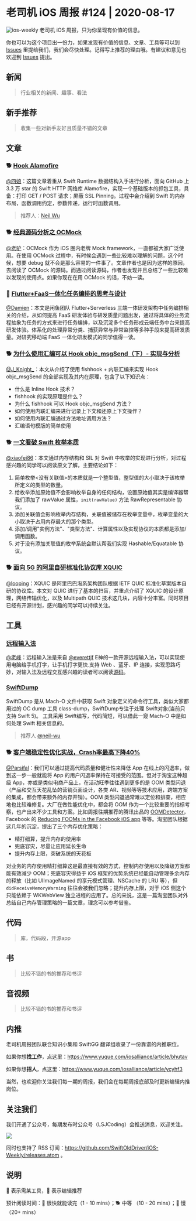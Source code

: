 # 老司机 iOS 周报 #124 | 2020-08-17

![ios-weekly](https://github.com/SwiftOldDriver/iOS-Weekly/blob/master/assets/ios-weekly.png?raw=true)
老司机 iOS 周报，只为你呈现有价值的信息。

你也可以为这个项目出一份力，如果发现有价值的信息、文章、工具等可以到 [Issues](https://github.com/SwiftOldDriver/iOS-Weekly/issues) 里提给我们，我们会尽快处理。记得写上推荐的理由哦。有建议和意见也欢迎到 [Issues](https://github.com/SwiftOldDriver/iOS-Weekly/issues) 提出。

## 新闻

> 行业相关的新闻、趣事、看法

## 新手推荐

> 收集一些对新手友好且质量不错的文章

## 文章

### 🐕 [Hook Alamofire](https://github.com/neil-wu/FridaHookSwiftAlamofire/blob/master/howto.md)

[@四娘](https://kemchenj.github.io)：这篇文章着重从 Swift Runtime 数据结构入手进行分析，面向 GitHub 上 3.3 万 star 的 Swift HTTP 网络库 Alamofire，实现一个基础版本的抓包工具，具备：打印 GET / POST 请求；屏蔽 SSL Pinning。过程中会介绍到 Swift 的内存布局，函数调用约定，参数传递，运行时函数调用。

> 推荐人：[Neil Wu](https://github.com/neil-wu)

### 🐕 [经典源码分析之 OCMock](https://juejin.im/post/6856324901419909127)

[@老驴](https://www.weibo.com/6090610445)：OCMock 作为 iOS 圈内老牌 Mock framework，一直都被大家广泛使用。在使用 OCMock 过程中，有时候会遇到一些比较难以理解的问题，这个时候，想要 debug 就不会是那么容易的一件事了。文章作者也是因为这样的原因，去阅读了 OCMock 的源码。而通过阅读源码，作者也发现并且总结了一些比较难以发现的使用点。如果你现在在用 OCMock 的话，不妨一读。

### 🐎 [Flutter+FaaS一体化任务编排的思考与设计](https://mp.weixin.qq.com/s/y-poJ5yX4t91b88PDW1o_Q)

[@Damien](https://github.com/ZengyiMa)：本文是闲鱼团队 Flutter+Serverless 三端一体研发架构中任务编排相关的介绍，从如何提高 FaaS 研发体验与研发质量问题出发，通过将具体的业务流程抽象为任务的方式来进行任务编排，以及沉淀多个任务形成云端任务中台来提高研发体验。体系化的处理异常分类、捕获异常与异常监控等多种手段来提高研发质量。对研究移动端 FaaS 一体化研发模式的同学值得一读。

### 🐕 [为什么使用汇编可以 Hook objc_msgSend（下）- 实现与分析](https://mp.weixin.qq.com/s/H6BmHEocf5jN78gfuY-tuA)

[@J_Knight_](https://weibo.com/1929625262/profile?rightmod=1&wvr=6&mod=personinfo&is_all=1)：本文从介绍了使用 fishhook + 内联汇编来实现 Hook objc_msgSend 的全部实现及其内在原理，包含了以下知识点：

- 什么是 Inline Hook 技术？
- fishhook 的实现原理是什么？
- 为什么 fishhook 可以 Hook objc_msgSend 方法？
- 如何使用内联汇编来进行记录上下文和还原上下文操作？
- 如何使用内联汇编通过方法地址调用方法？
- 汇编语句模版的简单使用

### 🐕 [一文看破 Swift 枚举本质](https://mp.weixin.qq.com/s/Gx7L_Ev0DV19mLYMnH-R1Q)

[@xiaofei86](https://weibo.com/xuyafei86)：本文通过内存结构和 SIL 对 Swift 中枚举的实现进行分析，对过程感兴趣的同学可以阅读原文了解，主要结论如下：

1. 简单枚举<没有关联值>的本质就是一个整型值，整型值的大小取决于该枚举所定义的类型的数量。
2. 给枚举添加原始值不会影响枚举自身的任何结构，设置原始值其实是编译器帮我们添加了 rawValue 属性，```init(rawValue)``` 方法 RawRepresentable 协议。
3. 添加关联值会影响枚举内存结构，关联值被储存在枚举变量中，枚举变量的大小取决于占用内存最大的那个类型。
4. 添加/调用"实例方法"、"类型方法"、计算属性以及实现协议的本质都是添加/调用函数。
5. 对于没有添加关联值的枚举系统会默认帮我们实现 Hashable/Equatable 协议。

### 🐕 [面向 5G 的阿里自研标准化协议库 XQUIC](https://mp.weixin.qq.com/s/rwa-xUamJtAaIBVZj3eCNA)

[@looping](https://github.com/looping)：XQUIC 是阿里巴巴淘系架构团队根据 IETF QUIC 标准化草案版本自研的协议库。本文对 QUIC 进行了基本的扫盲，并重点介绍了 XQUIC 的设计原理，网络传输优化，以及 Multipath QUIC 技术这几块，内容十分丰富。同时项目已经有开源计划，感兴趣的同学可以持续关注。

## 工具

### [远程输入法](https://github.com/remoboard/remoboard-source)

[@老峰](https://github.com/gesantung)：远程输入法是来自 [@everettjf](https://github.com/everettjf) E神的一款开源远程输入法，可以实现使用电脑给手机打字，让手机打字更快.支持 Web 、蓝牙、IP 连接，实现思路巧妙，对输入法及远程交互感兴趣的读者可以阅读[源码](https://github.com/remoboard/remoboard-source)。

### [SwiftDump](https://github.com/neil-wu/SwiftDump/blob/master/README_zh.md)

SwiftDump 是从 Mach-O 文件中获取 Swift 对象定义的命令行工具，类似大家都用过的 OC dump 工具 class-dump，SwiftDump专注于处理 Swift对象(当前只支持 Swift 5)。
工具采用 Swift编写，代码简短，可以借此一窥 Mach-O 中是如何处理 Swift 相关信息的。

> 推荐人 [@neil-wu](https://github.com/neil-wu)

### 🐕 [客户端稳定性优化实战，Crash率最高下降40%](https://mp.weixin.qq.com/s/jQfrxyvVtBBjUXkJuRinGA)

[@Parsifal](https://github.com/ParsifalC)：我们可以通过提高代码质量和健壮性来降低 App 在线上的闪退率，做到这一步一般就能将 App 的用户闪退率保持在可接受的范围。但对于淘宝这种超级 App，亦或是类似电商产品上，在活动旺季往往遇到更多的是 OOM 类型闪退（产品和交互天花乱坠的营销页面设计，各类 AR、视频等等技术应用，跨端方案的集成，都会带来额外的内存开销）。OOM 类型闪退通常难以定位和排查，相应地也比较难修复。大厂在做性能优化中，都会将 OOM 作为一个比较重要的指标考察，也产出来不少工具和方案。比如周报往期推荐的腾讯出品的 [OOMDetector](https://github.com/Tencent/OOMDetector)，Facebook 的 [Reducing FOOMs in the Facebook iOS app](https://code.fb.com/ios/reducing-fooms-in-the-facebook-ios-app/) 等等。淘宝团队根据这几年的沉淀，提出了三个内存优化策略：

 - 精打细算，提升内存的使用率
 - 兜底容灾，尽量让应用延长生命
 - 提升内存上限，突破系统的天花板
 
对业务的内存使用精打细算这是最直接有效的方式，控制内存使用以及降级方案都能有效减少 OOM；兜底容灾得益于 iOS 框架的优势系统已经能自动管理多余内存的释放（比如 UIImageNamed 的享元模式管理、NSCache 的 LRU 等），但 `didReceiveMemoryWarning` 往往会被我们忽略；提升内存上限，对于 iOS 侧这个只能依赖于 WKWebView 独立进程的应用了。总的来说，这是一篇淘宝团队对外总结自己内存管理策略的一篇文章，理念可以参考借鉴。

## 代码

> 库，代码段，开源app

## 书

> 比较不错的书的推荐和书评

## 音视频

> 比较不错的书的推荐和书评

## 内推

老司机周报团队联合知识小集和 SwiftGG 翻译组收录了一份靠谱的内推职位。

如果你想**找工作**，点这里：https://www.yuque.com/iosalliance/article/bhutav

如果你想**招人**，点这里：https://www.yuque.com/iosalliance/article/ycyhf3

当然，也欢迎你关注我们每一期的周报，我们会在每期周报底部及时更新编辑内推岗位。

## 关注我们

我们开通了公众号，每期发布时公众号（LSJCoding）会推送消息，欢迎关注。

![](https://github.com/SwiftOldDriver/iOS-Weekly/blob/master/assets/qrcode_for_wechat.jpg?raw=true)

同时也支持了 RSS 订阅：https://github.com/SwiftOldDriver/iOS-Weekly/releases.atom 。

## 说明

🚧 表示需某工具，🌟 表示编辑推荐

预计阅读时间：🐎 很快就能读完（1 - 10 mins）；🐕 中等 （10 - 20 mins）；🐢 慢（20+ mins）

